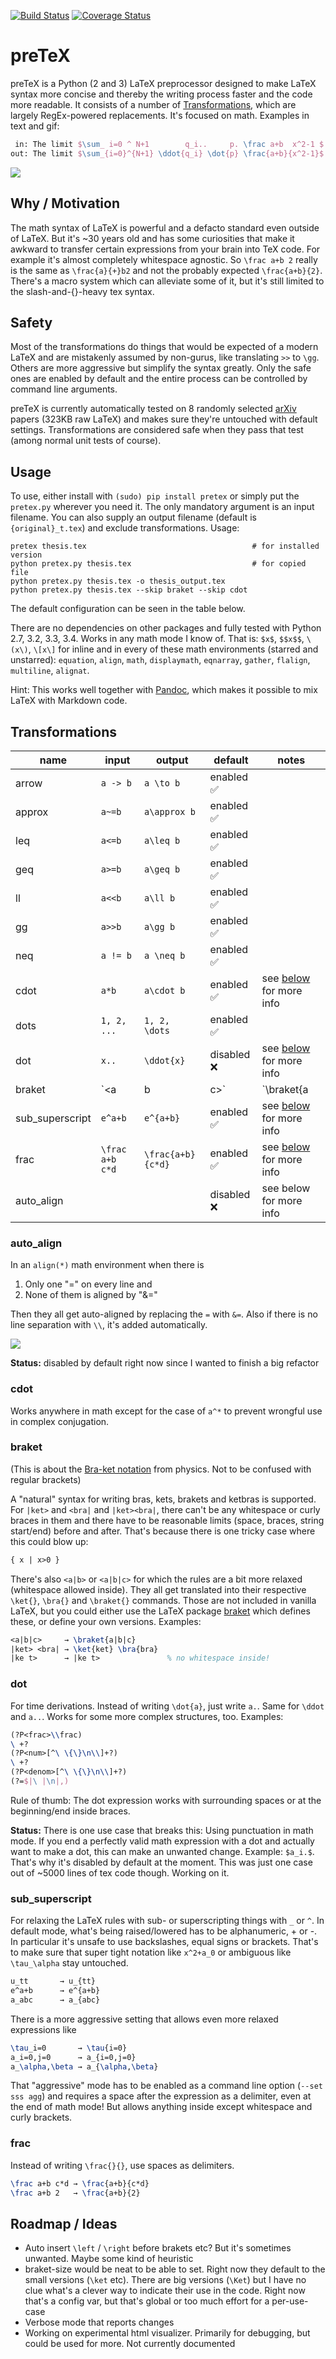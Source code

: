 [![Build Status](https://travis-ci.org/s9w/preTeX.svg?branch=master)](https://travis-ci.org/s9w/preTeX)
[![Coverage Status](https://coveralls.io/repos/s9w/preTeX/badge.png?branch=master)](https://coveralls.io/r/s9w/preTeX?branch=master) 

# preTeX
preTeX is a Python (2 and 3) LaTeX preprocessor designed to make LaTeX syntax more concise and thereby the writing process faster and the code more readable. It consists of a number of [Transformations](#transformations), which are largely RegEx-powered replacements. It's focused on math. Examples in text and gif:

```latex
 in: The limit $\sum_ i=0 ^ N+1        q_i..     p. \frac a+b  x^2-1 $
out: The limit $\sum_{i=0}^{N+1} \ddot{q_i} \dot{p} \frac{a+b}{x^2-1}$
```

![](https://raw.githubusercontent.com/s9w/preTeX/master/docs/sc.gif)

## Why / Motivation
The math syntax of LaTeX is powerful and a defacto standard even outside of LaTeX. But it's ~30 years old and has some curiosities that make it awkward to transfer certain expressions from your brain into TeX code. For example it's almost completely whitespace agnostic. So `\frac a+b 2` really is the same as `\frac{a}{+}b2` and not the probably expected `\frac{a+b}{2}`. There's a macro system which can alleviate some of it, but it's still limited to the slash-and-{}-heavy tex syntax.

## Safety
Most of the transformations do things that would be expected of a modern LaTeX and are mistakenly assumed by non-gurus, like translating `>>` to `\gg`. Others are more aggressive but simplify the syntax greatly. Only the safe ones are enabled by default and the entire process can be controlled by command line arguments.

preTeX is currently automatically tested on 8 randomly selected [arXiv](http://arxiv.org/) papers (323KB raw LaTeX) and makes sure they're untouched with default settings. Transformations are considered safe when they pass that test (among normal unit tests of course).

## Usage
To use, either install with `(sudo) pip install pretex` or simply put the `pretex.py` wherever you need it. The only mandatory argument is an input filename. You can also supply an output filename (default is `{original}_t.tex`) and exclude transformations. Usage:

```
pretex thesis.tex                                     # for installed version
python pretex.py thesis.tex                           # for copied file
python pretex.py thesis.tex -o thesis_output.tex
python pretex.py thesis.tex --skip braket --skip cdot
```

The default configuration can be seen in the table below.

There are no dependencies on other packages and fully tested with Python 2.7, 3.2, 3.3, 3.4. Works in any math mode I know of. That is: `$x$`, `$$x$$`, `\(x\)`, `\[x\]` for inline and in every of these math environments (starred and unstarred): `equation`, `align`, `math`, `displaymath`, `eqnarray`, `gather`, `flalign`, `multiline`, `alignat`.

Hint: This works well together with [Pandoc](https://github.com/jgm/pandoc/), which makes it possible to mix LaTeX with Markdown code. 

## Transformations

name  | input | output | default | notes
------------- | -----|--------|---|---
arrow  | `a -> b` | `a \to b` | enabled :white_check_mark:
approx  | `a~=b` | `a\approx b` | enabled :white_check_mark:
leq  | `a<=b` | `a\leq b` | enabled :white_check_mark:
geq  | `a>=b` | `a\geq b` | enabled :white_check_mark:
ll  | `a<<b` | `a\ll b` | enabled :white_check_mark:
gg  | `a>>b` | `a\gg b` | enabled :white_check_mark:
neq  | `a != b` | `a \neq b` | enabled :white_check_mark:
cdot  | `a*b` | `a\cdot b` | enabled :white_check_mark: | see [below](#cdot) for more info
dots | `1, 2, ...` | `1, 2, \dots` | enabled :white_check_mark:
dot | `x..` | `\ddot{x}` | disabled :x: | see [below](#dot) for more info
braket | `<a|b|c>` | `\braket{a|b|c}` | enabled :white_check_mark: | see [below](#braket) for more info
sub_superscript | `e^a+b` | `e^{a+b}` | enabled :white_check_mark: | see [below](#sub_superscript) for more info
frac | `\frac a+b c*d` | `\frac{a+b}{c*d}` | enabled :white_check_mark: | see [below](#frac) for more info
auto_align |  |  | disabled :x: | see below for more info

### auto_align
In an `align(*)` math environment when there is

1. Only one "=" on every line and
2. None of them is aligned by "&="

Then they all get auto-aligned by replacing the `=` with `&=`. Also if there is no line separation with `\\`, it's added automatically.

![](https://raw.githubusercontent.com/s9w/preTeX/master/docs/auto_align.gif)

**Status:** disabled by default right now since I wanted to finish a big refactor

### cdot
Works anywhere in math except for the case of `a^*` to prevent wrongful use in complex conjugation.

### braket
(This is about the [Bra-ket notation](http://en.wikipedia.org/wiki/Bra%E2%80%93ket_notation) from physics. Not to be confused with regular brackets)

A "natural" syntax for writing bras, kets, brakets and ketbras is supported. For `|ket>` and `<bra|` and `|ket><bra|`, there can't be any whitespace or curly braces in them and there have to be reasonable limits (space, braces, string start/end) before and after. That's because there is one tricky case where this could blow up:

```latex
{ x | x>0 }
```

There's also `<a|b>` or `<a|b|c>` for which the rules are a bit more relaxed (whitespace allowed inside). They all get translated into their respective `\ket{}`, `\bra{}` and `\braket{}` commands. Those are not included in vanilla LaTeX, but you could either use the LaTeX package [braket](http://mirror.selfnet.de/tex-archive/macros/latex/contrib/braket/braket.pdf) which defines these, or define your own versions. Examples:

```latex
<a|b|c>     → \braket{a|b|c}
|ket> <bra| → \ket{ket} \bra{bra}
|ke t>      → |ke t>               % no whitespace inside!
```

### dot
For time derivations. Instead of writing `\dot{a}`, just write `a.`. Same for `\ddot` and `a..`. Works for some more complex structures, too. Examples:

```latex
(?P<frac>\\frac)
\ +?
(?P<num>[^\ \{\}\n\\]+?)
\ +?
(?P<denom>[^\ \{\}\n\\]+?)
(?=$|\ |\n|,)
```

Rule of thumb: The dot expression works with surrounding spaces or at the beginning/end inside braces.

**Status:** There is one use case that breaks this: Using punctuation in math mode. If you end a perfectly valid math expression with a dot and actually want to make a dot, this can make an unwanted change. Example: `$a_i.$`. That's why it's disabled by default at the moment. This was just one case out of ~5000 lines of tex code though. Working on it.

### sub_superscript
For relaxing the LaTeX rules with sub- or superscripting things with `_` or `^`. In default mode, what's being raised/lowered has to be alphanumeric, + or -. In particular it's unsafe to use backslashes, equal signs or brackets. That's to make sure that super tight notation like `x^2+a_0` or ambiguous like `\tau_\alpha` stay untouched.

```latex
u_tt       → u_{tt}
e^a+b      → e^{a+b}
a_abc      → a_{abc}
```

There is a more aggressive setting that allows even more relaxed expressions like

```latex
\tau_i=0       → \tau{i=0}
a_i=0,j=0      → a_{i=0,j=0}
a_\alpha,\beta → a_{\alpha,\beta}
```

That "aggressive" mode has to be enabled as a command line option (`--set sss agg`) and requires a space after the expression as a delimiter, even at the end of math mode! But allows anything inside except whitespace and curly brackets.

### frac
Instead of writing `\frac{}{}`, use spaces as delimiters.

```latex
\frac a+b c*d → \frac{a+b}{c*d}
\frac a+b 2   → \frac{a+b}{2}
```

## Roadmap / Ideas 
- Auto insert `\left` / `\right` before brakets etc? But it's sometimes unwanted. Maybe some kind of heuristic
- braket-size would be neat to be able to set. Right now they default to the small versions (`\ket` etc). There are big versions (`\Ket`) but I have no clue what's a clever way to indicate their use in the code. Right now that's a config var, but that's global or too much effort for a per-use-case
- Verbose mode that reports changes
- Working on experimental html visualizer. Primarily for debugging, but could be used for more. Not currently documented